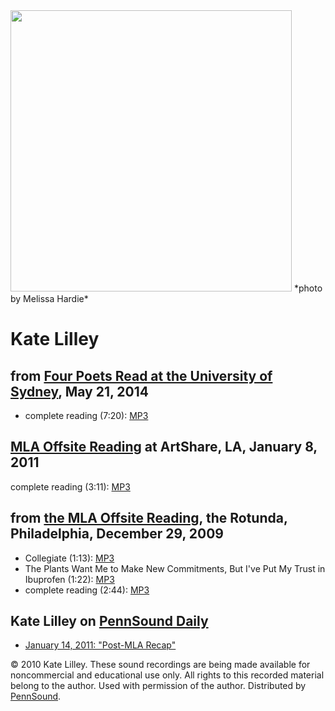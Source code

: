 <img src="http://media.sas.upenn.edu/pennsound/groups/4-Poets-Sydney-2014/Kate-Lilley-by-Melissa-Hardie.jpg" width="450" />  
*photo by Melissa Hardie*  

Kate Lilley
===========

from [Four Poets Read at the University of Sydney](4-Poets-Sydney-2014.php), May 21, 2014
-----------------------------------------------------------------------------------------

-   complete reading (7:20): [MP3](https://media.sas.upenn.edu/pennsound/groups/4-Poets-Sydney-2014/Lilley-Kate_03_Complete-Reading_Univ-of-Sydney_5-21-14.mp3)

[MLA Offsite Reading](MLA-Offsite-2011.php) at ArtShare, LA, January 8, 2011
----------------------------------------------------------------------------

complete reading (3:11): [MP3](http://media.sas.upenn.edu/pennsound/groups/MLA-Offsite/2011-LA/MLA-Offsite-2011_75_Kate-Lilley_ArtShare_LA_1-8-11.mp3)


from [the MLA Offsite Reading](MLA-Offsite.php#2009), the Rotunda, Philadelphia, December 29, 2009
--------------------------------------------------------------------------------------------------

-   Collegiate (1:13): [MP3](http://media.sas.upenn.edu/pennsound/authors/Lilley/Lilley-Kate_01_Collegiate_MLA-Offsite_Philadelphia_12-29-09.mp3)
-   The Plants Want Me to Make New Commitments, But I've Put My Trust in Ibuprofen (1:22): [MP3](http://media.sas.upenn.edu/pennsound/authors/Lilley/Lilley-Kate_02_The-Plants-Want-Me_MLA-Offsite_Philadelphia_12-29-09.mp3)
-   complete reading (2:44): [MP3](http://media.sas.upenn.edu/pennsound/authors/Lilley/Lilley-Kate_Complete-Reading_MLA-Offsite_Philadelphia_12-29-09.mp3)

  

Kate Lilley on [PennSound Daily](http://writing.upenn.edu/pennsound/daily)
--------------------------------------------------------------------------

-   [January 14, 2011: "Post-MLA Recap"](http://writing.upenn.edu/pennsound/daily/201101.php#14_13:02)

© 2010 Kate Lilley. These sound recordings are being made available for
noncommercial and educational use only. All rights to this recorded material belong to the author. Used with permission of the author.
Distributed by [PennSound](../index.html).
